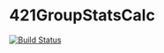 # 421GroupStatsCalc
[![Build Status](https://travis-ci.org/swarrier16/421GroupStatsCalc.svg?branch=master)](https://travis-ci.org/swarrier16/421GroupStatsCalc)
